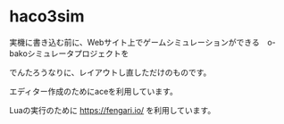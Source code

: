 # haco3sim

実機に書き込む前に、Webサイト上でゲームシミュレーションができる　o-bakoシミュレータプロジェクトを

でんたろうなりに、レイアウトし直しただけのものです。 

エディター作成のためにaceを利用しています。 

Luaの実行のために https://fengari.io/ を利用しています。
